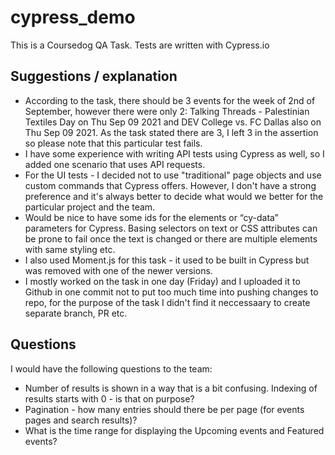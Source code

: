 # cypress_demo
 
This is a Coursedog QA Task. Tests are written with Cypress.io

## Suggestions / explanation
* According to the task, there should be 3 events for the week of 2nd of September, however there were only 2: Talking Threads - Palestinian Textiles Day on Thu Sep 09 2021 and DEV College vs. FC Dallas also on Thu Sep 09 2021. As the task stated there are 3, I left 3 in the assertion so please note that this particular test fails. 
* I have some experience with writing API tests using Cypress as well, so I added one scenario that uses API requests. 
* For the UI tests - I decided not to use "traditional" page objects and use custom commands that Cypress offers. However, I don't have a strong preference and it's always better to decide what would we better for the particular project and the team.
* Would be nice to have some ids for the elements or “cy-data” parameters for Cypress. Basing selectors on text or CSS attributes can be prone to fail once the text is changed or there are multiple elements with same styling etc. 
* I also used Moment.js for this task - it used to be built in Cypress but was removed with one of the newer versions. 
* I mostly worked on the task in one day (Friday) and I uploaded it to Github in one commit not to put too much time into pushing changes to repo, for the purpose of the task I didn't find it neccessaary to create separate branch, PR etc. 

## Questions 

I would have the following questions to the team: 
* Number of results is shown in a way that is a bit confusing. Indexing of results starts with 0 - is that on purpose? 
* Pagination - how many entries should there be per page (for events pages and search results)?
* What is the time range for displaying the Upcoming events and Featured events? 


